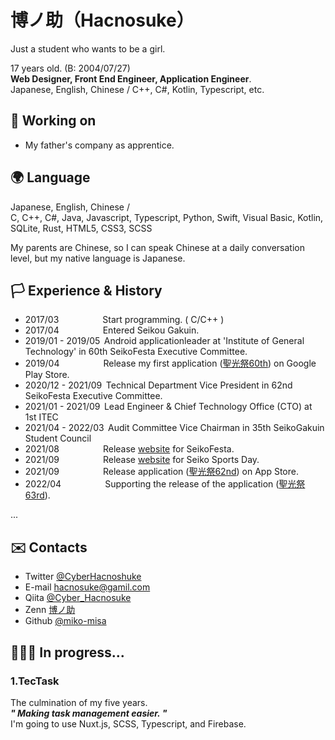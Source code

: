 # 博ノ助（Hacnosuke）

Just a student who wants to be a girl.  

17 years old. (B: 2004/07/27)  
**Web Designer, Front End Engineer, Application Engineer**.  
Japanese, English, Chinese / C++, C#, Kotlin, Typescript, etc. 

## 📁 Working on
- My father's company as apprentice.

## 🌍 Language
Japanese, English, Chinese /  
C, C++, C#, Java, Javascript, Typescript, Python, Swift, Visual Basic, Kotlin, SQLite, Rust, HTML5, CSS3, SCSS 

My parents are Chinese, so I can speak Chinese at a daily conversation level, but my native language is Japanese.

## 🏳️ Experience & History
- 2017/03&emsp;&emsp;&emsp;&emsp;&emsp;Start programming. ( C/C++ )
- 2017/04&emsp;&emsp;&emsp;&emsp;&emsp;Entered Seikou Gakuin.
- 2019/01 - 2019/05&thinsp; Android applicationleader at 'Institute of General Technology' in 60th SeikoFesta Executive Committee.
- 2019/04&emsp;&emsp;&emsp;&emsp;&emsp;Release my first application ([聖光祭60th](https://play.google.com/store/apps/details?id=jp.ac.seiko.seikofestaapp60th)) on Google Play Store.
- 2020/12 - 2021/09&thinsp; Technical Department Vice President in 62nd SeikoFesta Executive Committee.
- 2021/01 - 2021/09&thinsp; Lead Engineer & Chief Technology Office (CTO) at 1st ITEC
- 2021/04 - 2022/03&thinsp; Audit Committee Vice Chairman in 35th SeikoGakuin Student Council
- 2021/08&emsp;&emsp;&emsp;&emsp;&emsp;Release [website](https://seikofes.official.jp/2021/) for SeikoFesta.
- 2021/09&emsp;&emsp;&emsp;&emsp;&emsp;Release [website](https://seikosportsfes-2021.web.app/score/) for Seiko Sports Day.
- 2021/09&emsp;&emsp;&emsp;&emsp;&emsp;Release application ([聖光祭62nd](https://apps.apple.com/jp/app/%E7%AC%AC62%E5%9B%9E%E8%81%96%E5%85%89%E7%A5%AD/id1579141008)) on App Store.
- 2022/04&emsp;&emsp;&emsp;&emsp;&emsp;Supporting the release of the application ([聖光祭63rd](https://apps.apple.com/jp/app/%E7%AC%AC63%E5%9B%9E%E8%81%96%E5%85%89%E7%A5%AD/id1621281479)).

...

## ✉️ Contacts
- Twitter [@CyberHacnoshuke](https://twitter.com/CyberHacnoshuke)
- E-mail hacnosuke@gamil.com
- Qiita [@Cyber_Hacnosuke](https://qiita.com/Cyber_Hacnosuke)
- Zenn [博ノ助](https://zenn.dev/cyber_hacnosuke)
- Github [@miko-misa](https://github.com/miko-misa)

## 🧑🏻‍💻 In progress...
### 1.TecTask
The culmination of my five years.  
_**" Making task management easier. "**_  
I'm going to use Nuxt.js, SCSS, Typescript, and Firebase.  
